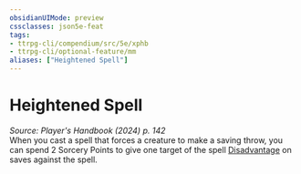 ```yaml
---
obsidianUIMode: preview
cssclasses: json5e-feat
tags:
- ttrpg-cli/compendium/src/5e/xphb
- ttrpg-cli/optional-feature/mm
aliases: ["Heightened Spell"]
---
```

# Heightened Spell
*Source: Player's Handbook (2024) p. 142*  
When you cast a spell that forces a creature to make a saving throw, you can spend 2 Sorcery Points to give one target of the spell [Disadvantage](3-Mechanics/CLI/rules/variant-rules/disadvantage-xphb.md) on saves against the spell.